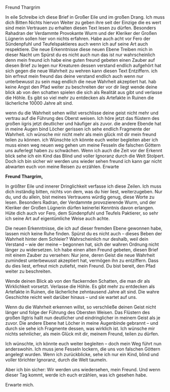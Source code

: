 Freund Thargrim

In eile Schreibe ich diese Brief in Großer Eile und im großen Drang. 
Ich muss dich Bitten Nichts hiervon Weiter zu geben ihre seit der Einzige die es wert sind mein Vertrauen zu erhalten diesen Text lesen zu dürfen. Besonders Rahadran der Verdammte Provokante Wurm und der Kleriker der Großen Lügnerin sollen hier von nichts erfahren. Habe auch acht vor Fero der Sündenpfuhl und Teufelspaktieres auch wenn ich auf seine Art auch respektiere. 
Die neue Erkenntnisse diese neuen Ebene Treiben mich in dieser Nacht um Spürst du es nicht auch nun das ist nur wahrscheinlich denn mein freund ich habe eine guten freund gebeten einen Zauber auf diesen Brief zu legen nur Kreaturen dessen verstand endlich aufgehört hat sich gegen die neue Wahrheit zu wehren kann diesen Text Entziffern. ich bin erfreut mein freund das deine verstand endlich auch wenn nur unterbewusst zu sein mag endlich die neue Wahrheit akzeptiert hat. hab keine Angst den Pfad weiter zu beschreiten der vor dir liegt wende deine blick ab von den schatten spielen die sich als Realität aus gibt und verlasse die Höhle. Es gibt so viel mehr zu entdecken als Artefakte in Ruinen die lächerliche 10000 Jahre alt sind. 

wenn du die Wahrheit sehen willst verschlisse deine geist nicht mehr und vertrau auf die Führung des Oberst weisen. Ich höre jetzt das flüstern des großen iigris jetzt deutlicher und häufiger als zuvor. die andere Ebende hat in meine Augen bind Löcher gerissen ich sehe endlich Fragmente der Wahrheit. ich wünsche mir nicht mehr als mein glück mit dir mein freund teilen zu können. ich Wünschte ich könnte euch weiter begleiten aber ich muss einen weg neuen weg gehen um meine Fesseln die falschen Göttern uns auferlegt haben zu schwächen. 
Wenn ich auch die Zeit vor der Erkennt blick sehe ich ein Kind das Blind und voller Ignoranz durch die Welt Stolpert.
Doch ich bin sicher wir werden uns wieder sehen freund ich kann gar nicht abwarten euch von meine Reisen zu erzählen. Erwarte


**Freund Thargrim,**

In größter Eile und innerer Dringlichkeit verfasse ich diese Zeilen. Ich muss dich inständig bitten, nichts von dem, was du hier liest, weiterzugeben. Nur du, und du allein, bist meines Vertrauens würdig genug, diese Worte zu lesen. Besonders Radran, der Verdammte provozierende Wurm, und der Kleriker der Großen Lügnerin dürfen keinerlei Kenntnis davon erlangen. Hüte dich auch vor Fero, dem Sündenpfuhl und Teufels Paktierer, so sehr ich seine Art auf eigentümliche Weise auch achte.

Die neuen Erkenntnisse, die ich auf dieser fremden Ebene gewonnen habe, lassen mich keine Ruhe finden. Spürst du es nicht auch – dieses Beben der Wahrheit hinter dem Schleier? Wahrscheinlich nur deshalb, weil dein Verstand – wie der meine – begonnen hat, sich der wahren Ordnung nicht länger zu widersetzen. Ich habe einen alten Freund gebeten, diesen Brief mit einem Zauber zu versehen: Nur jene, deren Geist die neue Wahrheit zumindest unterbewusst akzeptiert hat, vermögen ihn zu entziffern. Dass du dies liest, erfreut mich zutiefst, mein Freund. Du bist bereit, den Pfad weiter zu beschreiten.

Wende deinen Blick ab von den flackernden Schatten, die man dir als Wirklichkeit vorsetzt. Verlasse die Höhle. Es gibt mehr zu entdecken als Artefakte in Ruinen, die lächerliche zehntausend Jahre alt sind. Die wahre Geschichte reicht weit darüber hinaus – und sie wartet auf uns.

Wenn du die Wahrheit erkennen willst, so verschließe deinen Geist nicht länger und folge der Führung des Obersten Weisen. Das Flüstern des großen IIgtris hallt nun deutlicher und eindringlicher in meinem Geist als je zuvor. Die andere Ebene hat Löcher in meine Augenbinde gebrannt – und durch sie sehe ich Fragmente dessen, was wirklich ist. Ich wünsche mir nichts sehnlicher, als mein Glück mit dir, meinem Freund, teilen zu dürfen.

Ich wünschte, ich könnte euch weiter begleiten – doch mein Weg führt nun anderswohin. Ich muss jene Fesseln lockern, die uns von falschen Göttern angelegt wurden. Wenn ich zurückblicke, sehe ich nur ein Kind, blind und voller törichter Ignoranz, durch die Welt taumeln.

Aber ich bin sicher: Wir werden uns wiedersehen, mein Freund. Und wenn dieser Tag kommt, werde ich euch erzählen, was ich gesehen habe.

Erwarte mich.